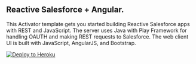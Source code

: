 Reactive Salesforce + Angular.
-----------------------------

This Activator template gets you started building Reactive Salesforce apps with REST and JavaScript.  The server uses Java with Play Framework for handling OAUTH and making REST requests to Salesforce.  The web client UI is built with JavaScript, AngularJS, and Bootstrap.

[![Deploy to Heroku](https://www.herokucdn.com/deploy/button.png)](https://heroku.com/deploy)
